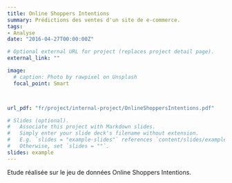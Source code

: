 ```yaml
---
title: Online Shoppers Intentions
summary: Prédictions des ventes d'un site de e-commerce. 
tags:
- Analyse
date: "2016-04-27T00:00:00Z"

# Optional external URL for project (replaces project detail page).
external_link: ""

image:
  # caption: Photo by rawpixel on Unsplash
  focal_point: Smart



url_pdf: "fr/project/internal-project/OnlineShoppersIntentions.pdf"

# Slides (optional).
#   Associate this project with Markdown slides.
#   Simply enter your slide deck's filename without extension.
#   E.g. `slides = "example-slides"` references `content/slides/example-slides.md`.
#   Otherwise, set `slides = ""`.
slides: example
---
```

Etude réalisée sur le jeu de données Online Shoppers Intentions. 




